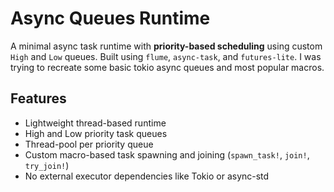 # Async Queues Runtime

A minimal async task runtime with **priority-based scheduling** using custom `High` and `Low` queues. Built using `flume`, `async-task`, and `futures-lite`. I was trying to recreate some basic tokio async queues and most popular macros.

## Features

- Lightweight thread-based runtime
- High and Low priority task queues
- Thread-pool per priority queue
- Custom macro-based task spawning and joining (`spawn_task!`, `join!`, `try_join!`)
- No external executor dependencies like Tokio or async-std

